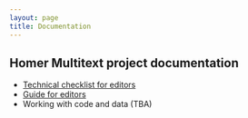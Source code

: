 ```yaml
---
layout: page
title: Documentation
---
```



## Homer Multitext project documentation

- [Technical checklist for editors](./tech-check/)
- [Guide for editors](./editors/)
- Working with code and data (TBA)

